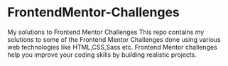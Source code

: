 # FrontendMentor-Challenges
My solutions to Frontend Mentor Challenges
This repo contains my solutions to some of the Frontend Mentor Challenges done using various web technologies like HTML,CSS,Sass etc.
Frontend Mentor challenges help you improve your coding skills by building realistic projects.
